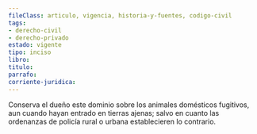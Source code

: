 ```yaml
---
fileClass: articulo, vigencia, historia-y-fuentes, codigo-civil
tags:
- derecho-civil
- derecho-privado
estado: vigente
tipo: inciso
libro:
titulo:
parrafo:
corriente-juridica:
---
```

Conserva el dueño este dominio sobre los animales domésticos fugitivos, aun cuando hayan entrado en tierras ajenas; salvo en cuanto las ordenanzas de policía rural o urbana establecieren lo contrario.